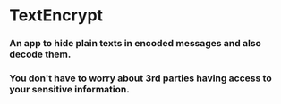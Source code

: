 # TextEncrypt
### An app to hide plain texts in encoded messages and also decode them.
### You don't have to worry about 3rd parties having access to your sensitive information.
